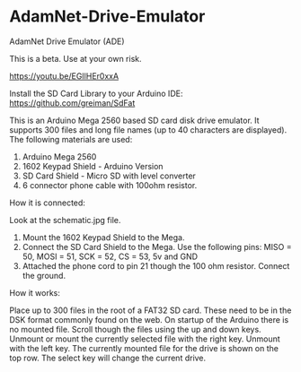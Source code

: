 # AdamNet-Drive-Emulator
AdamNet Drive Emulator (ADE)

This is a beta. Use at your own risk.

https://youtu.be/EGIlHEr0xxA

Install the SD Card Library to your Arduino IDE: https://github.com/greiman/SdFat

This is an Arduino Mega 2560 based SD card disk drive emulator. It supports 300 files and long file names (up to 40 characters are displayed).  The following materials are used:

 1. Arduino Mega 2560
 2. 1602 Keypad Shield - Arduino Version
 3. SD Card Shield - Micro SD with level converter
 4. 6 connector phone cable with 100ohm resistor.

How it is connected:

 Look at the schematic.jpg file.

 1. Mount the 1602 Keypad Shield to the Mega.
 2. Connect the SD Card Shield to the Mega.
 	Use the following pins: MISO = 50, MOSI = 51, SCK = 52, CS = 53, 5v and GND
 3. Attached the phone cord to pin 21 though the 100 ohm resistor. Connect the ground. 

How it works:

Place up to 300 files in the root of a FAT32 SD card. These need to be in the DSK format commonly found on the web. On startup of the Arduino there is no mounted file. Scroll though the files using the up and down keys. Unmount or mount the currently selected file with the right key. Unmount with the left key. The currently mounted file for the drive is shown on the top row. The select key will change the current drive.
